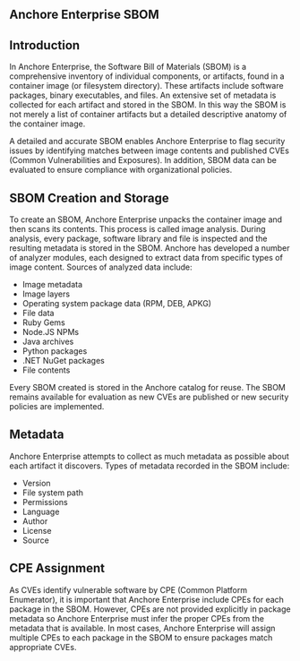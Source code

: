 ## Anchore Enterprise SBOM


## Introduction

In Anchore Enterprise, the Software Bill of Materials (SBOM) is a comprehensive inventory of individual components, or artifacts, found in a container image (or filesystem directory). These artifacts include software packages, binary executables, and files. An extensive set of metadata is collected for each artifact and stored in the SBOM. In this way the SBOM is not merely a list of container artifacts but a detailed descriptive anatomy of the container image.

A detailed and accurate SBOM enables Anchore Enterprise to flag security issues by identifying matches between image contents and published CVEs (Common Vulnerabilities and Exposures). In addition, SBOM data can be evaluated to ensure compliance with organizational policies.


## SBOM Creation and Storage

To create an SBOM, Anchore Enterprise unpacks the container image and then scans its contents. This process is called image analysis. During analysis, every package, software library and file is inspected and the resulting metadata is stored in the SBOM. Anchore has developed a number of analyzer modules, each designed to extract data from specific types of image content. Sources of analyzed data include:



*   Image metadata
*   Image layers
*   Operating system package data (RPM, DEB, APKG)
*   File data
*   Ruby Gems
*   Node.JS NPMs
*   Java archives
*   Python packages
*   .NET NuGet packages
*   File contents

Every SBOM created is stored in the Anchore catalog for reuse. The SBOM remains available for evaluation as new CVEs are published or new security policies are implemented. 


## Metadata

Anchore Enterprise attempts to collect as much metadata as possible about each artifact it discovers. Types of metadata recorded in the SBOM include:



*   Version
*   File system path
*   Permissions
*   Language
*   Author
*   License
*   Source


## CPE Assignment

As CVEs identify vulnerable software by CPE (Common Platform Enumerator), it is important that Anchore Enterprise include CPEs for each package in the SBOM. However, CPEs are not provided explicitly in package metadata so Anchore Enterprise must infer the proper CPEs from the metadata that is available. In most cases, Anchore Enterprise will assign multiple CPEs to each package in the SBOM to ensure packages match appropriate CVEs.
